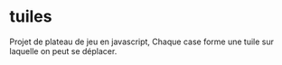 # tuiles
Projet de plateau de jeu en javascript, Chaque case forme une tuile sur laquelle on peut se déplacer.
